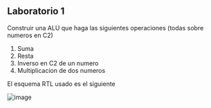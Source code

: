 Laboratorio 1
---
Construir una ALU que haga las siguientes operaciones (todas sobre numeros en C2)
1. Suma
2. Resta
3. Inverso en C2 de un numero
4. Multiplicacion de dos numeros

El esquema RTL usado es el siguiente


![image](https://github.com/user-attachments/assets/faf29e7f-99a1-46a2-be02-6d0dcc8696cc)
